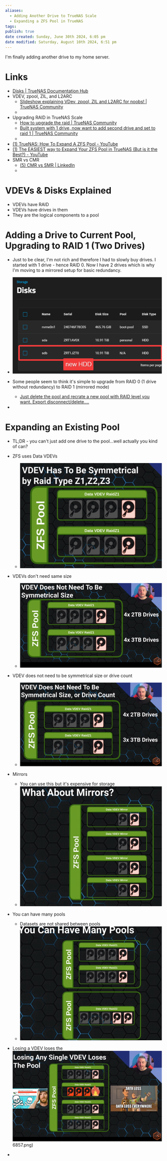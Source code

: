 ```yaml
---
aliases:
  - Adding Another Drive to TrueNAS Scale
  - Expanding a ZFS Pool in TrueNAS
tags: 
publish: true
date created: Sunday, June 30th 2024, 6:05 pm
date modified: Saturday, August 10th 2024, 6:51 pm
---
```


I'm finally adding another drive to my home server.

# Links

- [Disks | TrueNAS Documentation Hub](https://www.truenas.com/docs/scale/scaletutorials/storage/disks/)
- VDEV, zpool, ZIL, and L2ARC
	- [Slideshow explaining VDev, zpool, ZIL and L2ARC for noobs! | TrueNAS Community](https://www.truenas.com/community/threads/slideshow-explaining-vdev-zpool-zil-and-l2arc-for-noobs.7775/)
	- 
- Upgrading RAID in TrueNAS Scale
	- [How to upgrade the raid | TrueNAS Community](https://www.truenas.com/community/threads/how-to-upgrade-the-raid.115473/)
	- [Built system with 1 drive, now want to add second drive and set to raid 1 | TrueNAS Community](https://www.truenas.com/community/threads/built-system-with-1-drive-now-want-to-add-second-drive-and-set-to-raid-1.6832/)
	- 
- [(1) TrueNAS: How To Expand A ZFS Pool - YouTube](https://www.youtube.com/watch?v=11bWnvCwTOU)
- [(1) The EASIEST way to Expand Your ZFS Pool in TrueNAS (But is it the Best?) - YouTube](https://www.youtube.com/watch?v=Uzk6Janio0g) 
- SMR vs CMR
	- [(5) CMR vs SMR | LinkedIn](https://www.linkedin.com/pulse/cmr-vssmr-ben-moore/)
	- 

# VDEVs & Disks Explained

- VDEVs have RAID
- VDEVs have drives in them
- They are the logical components to a pool

# Adding a Drive to Current Pool, Upgrading to RAID 1 (Two Drives)

- Just to be clear, I'm not rich and therefore I had to slowly buy drives.  I started with 1 drive - hence RAID 0.  Now I have 2 drives which is why I'm moving to a mirrored setup for basic redundancy.

- ![600](_attachments/TrueNAS%20Scale%20RAID%20Setup/IMG-20240810185119151.png)

- Some people seem to think it's simple to upgrade from RAID 0 (1 drive without redundancy) to RAID 1 (mirrored mode)
	- [Just delete the pool and recrate a new pool with RAID level you want. Export disconnect/delete....](https://www.truenas.com/community/threads/how-to-upgrade-the-raid.115473/)
- 

# Expanding an Existing Pool

- TL;DR - you can't just add one drive to the pool...well actually you kind of can?

- ZFS uses Data VDEVs
	- ![400](_attachments/TrueNAS%20Scale%20RAID%20Setup/IMG-20240810185119221.png)
- VDEVs don't need same size
	- ![400](_attachments/TrueNAS%20Scale%20RAID%20Setup/IMG-20240810185119276.png)
- VDEV does not need to be symmetrical size or drive count
	- ![400](_attachments/TrueNAS%20Scale%20RAID%20Setup/IMG-20240810185119339.png)
- Mirrors
	- You can use this but it's expensive for storage
	- ![400](_attachments/TrueNAS%20Scale%20RAID%20Setup/IMG-20240810185119427.png)
- You can have many pools
	- Datasets are not shared between pools
	- ![400](_attachments/TrueNAS%20Scale%20RAID%20Setup/IMG-20240810185119472.png)
- Losing a VDEV loses the![400](_attachments/TrueNAS%20Scale%20RAID%20Setup/IMG-20240810185119535.png)6857.png)
- 